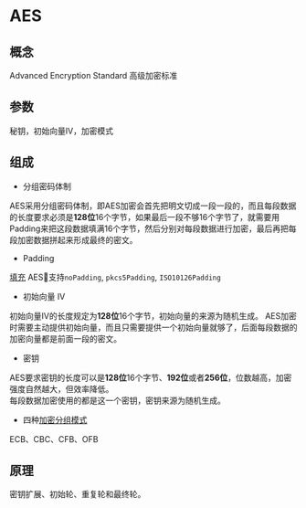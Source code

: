 # AES

## 概念

Advanced Encryption Standard 高级加密标准

## 参数

秘钥，初始向量IV，加密模式

## 组成

- 分组密码体制

AES采用分组密码体制，即AES加密会首先把明文切成一段一段的，而且每段数据的长度要求必须是**128位**16个字节，如果最后一段不够16个字节了，就需要用Padding来把这段数据填满16个字节，然后分别对每段数据进行加密，最后再把每段加密数据拼起来形成最终的密文。

- Padding

[填充](cryptPadding.md) AES支持`noPadding`, `pkcs5Padding`, `ISO10126Padding`

- 初始向量 IV

初始向量IV的长度规定为**128位**16个字节，初始向量的来源为随机生成。
AES加密时需要主动提供初始向量，而且只需要提供一个初始向量就够了，后面每段数据的加密向量都是前面一段的密文。  

- 密钥

AES要求密钥的长度可以是**128位**16个字节、**192位**或者**256位**，位数越高，加密强度自然越大，但效率降低。  
每段数据加密使用的都是这一个密钥，密钥来源为随机生成。

- 四种[加密分组模式](crypt-mode.md)

ECB、CBC、CFB、OFB

## 原理

密钥扩展、初始轮、重复轮和最终轮。
